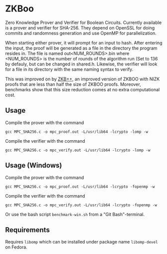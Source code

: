 # ZKBoo

Zero Knowledge Prover and Verifier for Boolean Circuits. Currently available is a prover and verifier for SHA-256. They depend on OpenSSL for doing commits and randomness generation and use OpenMP for parallelization.

When starting either prover, it will prompt for an input to hash. After entering the input, the proof will be generated as a file in the directory the program resides in. The file is named out<NUM_ROUNDS>.bin where <NUM_ROUNDS> is the number of rounds of the algorithm run (Set to 136 by defauly, but can be changed in shared.h. Likewise, the verifier will look for a file in its directory with the same naming syntax to verify.

This was improved on by [ZKB++](https://eprint.iacr.org/2017/279.pdf), an improved version of ZKBOO with NIZK proofs that are less than half the size of ZKBOO proofs. Moreover, benchmarks show that this size reduction comes at no extra computational cost.

## Usage

Compile the prover with the command
```
gcc MPC_SHA256.c -o mpc_proof.out -L/usr/lib64 -lcrypto -lomp -w
```

Compile the verifier with the command
```
gcc MPC_SHA256.c -o mpc_verify.out -L/usr/lib64 -lcrypto -lomp -w
```

## Usage (Windows)

Compile the prover with the command
```
gcc MPC_SHA256.c -o mpc_proof.out -L/usr/lib64 -lcrypto -fopenmp -w
```

Compile the verifier with the command
```
gcc MPC_SHA256.c -o mpc_verify.out -L/usr/lib64 -lcrypto -fopenmp -w
```

Or use the bash script `benchmark-win.sh` from a "Git Bash"-terminal.

## Requirements

Requires `libomp` which can be installed under package name `libomp-devel` on Fedora.
